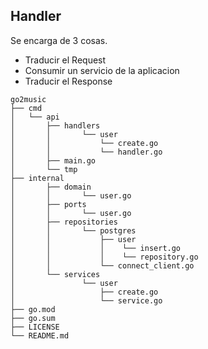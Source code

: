
## Handler
Se encarga de 3 cosas.
- Traducir el Request
- Consumir un servicio de la aplicacion
- Traducir el Response


```
go2music
├── cmd
│   └── api
│       ├── handlers
│       │       └── user
│       │           └── create.go
│       │           └── handler.go
│       ├── main.go
│       └── tmp
├── internal
│       ├── domain
│       │       └── user.go
│       ├── ports
│       │       └── user.go
│       ├── repositories
│       │       └── postgres
│       │           ├── user
│       │           │    └── insert.go
│       │           │    └── repository.go
│       │           └── connect_client.go
│       └── services
│               └── user
│                   ├── create.go
│                   └── service.go
├── go.mod
├── go.sum
├── LICENSE
└── README.md
```
